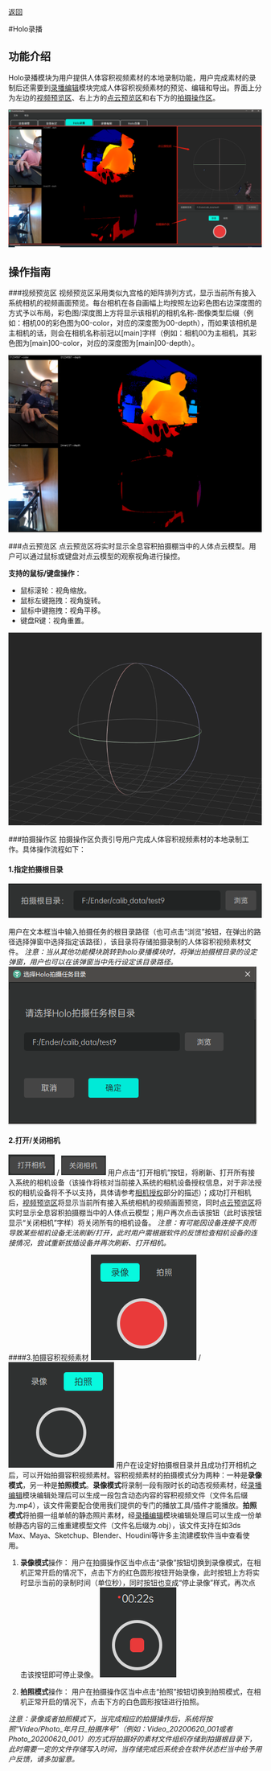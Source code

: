 [返回](promholostudio.md#id_promholostudio)

#<span id = "id_page_capture">Holo录播</span>
## 功能介绍
Holo录播模块为用户提供人体容积视频素材的本地录制功能，用户完成素材的录制后还需要到[录播编辑](page_holoEdit.md#id_page_holoEdit)模块完成人体容积视频素材的预览、编辑和导出。界面上分为左边的[视频预览区](#capture_previewArea)、右上方的[点云预览区](#capture_pointcloudArea)和右下方的[拍摄操作区](#capture_captureArea)。

![image](imgs/PromHoloStudio/page_capture/img_capture_temp.png)

## 操作指南
###<span id = "capture_previewArea">视频预览区</span>
视频预览区采用类似九宫格的矩阵排列方式，显示当前所有接入系统相机的视频画面预览。每台相机在各自画幅上均按照左边彩色图右边深度图的方式予以布局，彩色图/深度图上方将显示该相机的相机名称-图像类型后缀（例如：相机00的彩色图为00-color，对应的深度图为00-depth），而如果该相机是主相机的话，则会在相机名称前冠以[main]字样（例如：相机00为主相机，其彩色图为[main]00-color，对应的深度图为[main]00-depth）。

![image](imgs/PromHoloStudio/img_videoPreview_temp.png)

###<span id = "capture_pointcloudArea">点云预览区</span>
点云预览区将实时显示全息容积拍摄棚当中的人体点云模型。用户可以通过鼠标或键盘对点云模型的观察视角进行操控。

**支持的鼠标/键盘操作**：
* 鼠标滚轮：视角缩放。
* 鼠标左键拖拽：视角旋转。
* 鼠标中键拖拽：视角平移。
* 键盘R键：视角重置。

![image](imgs/PromHoloStudio/img_pointcloudPreview_temp.png)

###<span id = "capture_captureArea">拍摄操作区</span>
拍摄操作区负责引导用户完成人体容积视频素材的本地录制工作。具体操作流程如下：

#### 1.指定拍摄根目录
![image](imgs/PromHoloStudio/page_capture/img_capture_temp2.png)

用户在文本框当中输入拍摄任务的根目录路径（也可点击“浏览”按钮，在弹出的路径选择弹窗中选择指定该路径），该目录将存储拍摄录制的人体容积视频素材文件。
*注意：当从其他功能模块跳转到holo录播模块时，将弹出拍摄根目录的设定弹窗，用户也可以在该弹窗当中先行设定该目录路径。*
![image](imgs/PromHoloStudio/page_capture/img_capture_temp3.png)

#### 2.打开/关闭相机
![image](imgs/PromHoloStudio/img_openDevice_temp.png) / ![image](imgs/PromHoloStudio/img_closeDevice_temp.png)
用户点击“打开相机”按钮，将刷新、打开所有接入系统的相机设备（该操作将核对当前接入系统的相机设备授权信息，对于非法授权的相机设备将不予以支持，具体请参考[相机授权](promholostudio.md#CameraLicense)部分的描述）；成功打开相机后，[视频预览区](#capture_previewArea)将显示当前所有接入系统相机的视频画面预览，同时[点云预览区](#capture_pointcloudArea)将实时显示全息容积拍摄棚当中的人体点云模型；用户再次点击该按钮（此时该按钮显示“关闭相机”字样）将关闭所有的相机设备。
*注意：有可能因设备连接不良而导致某些相机设备无法刷新/打开，此时用户需根据软件的反馈检查相机设备的连接情况，尝试重新拔插设备并再次刷新、打开相机。*

####<span id = "capture_captureAssets">3.拍摄容积视频素材</span>
![image](imgs/PromHoloStudio/page_capture/img_capture_temp4.png) / ![image](imgs/PromHoloStudio/page_capture/img_capture_temp5.png)
用户在设定好拍摄根目录并且成功打开相机之后，可以开始拍摄容积视频素材。容积视频素材的拍摄模式分为两种：一种是**录像模式**，另一种是**拍照模式**。**录像模式**将录制一段有限时长的动态视频素材，经[录播编辑](page_holoEdit.md#id_page_holoEdit)模块编辑处理后可以生成一段包含动态内容的容积视频文件（文件名后缀为.mp4），该文件需要配合使用我们提供的专门的播放工具/插件才能播放。**拍照模式**将拍摄一组单帧的静态照片素材，经[录播编辑](page_holoEdit.md#id_page_holoEdit)模块编辑处理后可以生成一份单帧静态内容的三维重建模型文件（文件名后缀为.obj），该文件支持在如3ds Max、Maya、Sketchup、Blender、Houdini等许多主流建模软件当中查看使用。
1. **录像模式**操作：
用户在拍摄操作区当中点击“录像”按钮切换到录像模式，在相机正常开启的情况下，点击下方的红色圆形按钮开始录像，此时按钮上方将实时显示当前的录制时间（单位秒），同时按钮也变成“停止录像”样式，再次点击该按钮即可停止录像。
![image](imgs/PromHoloStudio/page_capture/img_capture_temp6.png)

2. **拍照模式**操作：
用户在拍摄操作区当中点击“拍照”按钮切换到拍照模式，在相机正常开启的情况下，点击下方的白色圆形按钮进行拍照。

*注意：录像或者拍照模式下，当完成相应的拍摄操作后，系统将按照“Video/Photo_年月日_拍摄序号”（例如：Video_20200620_001或者Photo_20200620_001）的方式将拍摄好的素材文件组织存储到拍摄根目录下，此时需要一定的文件存储写入时间，当存储完成后系统会在软件状态栏当中给予用户反馈，请多加留意。*